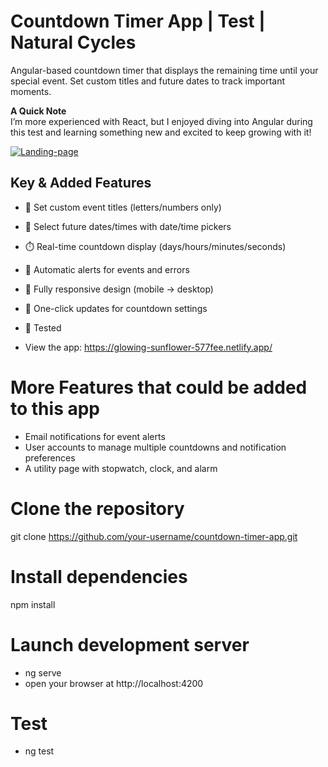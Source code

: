# Countdown Timer App | Test | Natural Cycles

Angular-based countdown timer that displays the remaining time until your special event. Set custom titles and future dates to track important moments.

**A Quick Note**  
I’m more experienced with React, but I enjoyed diving into Angular during this test and learning something new and excited to keep growing with it!

<a href="https://ibb.co/NggDydv0"><img src="https://i.ibb.co/qLLqr3SH/Landing-page.png" alt="Landing-page" border="0"></a>

## Key & Added Features

- 🎯 Set custom event titles (letters/numbers only)
- 📅 Select future dates/times with date/time pickers
- ⏱️ Real-time countdown display (days/hours/minutes/seconds)
- 🔔 Automatic alerts for events and errors
- 📱 Fully responsive design (mobile → desktop)
- 🔄 One-click updates for countdown settings
- 🎯 Tested

- View the app: https://glowing-sunflower-577fee.netlify.app/

# More Features that could be added to this app
- Email notifications for event alerts
- User accounts to manage multiple countdowns and notification preferences
- A utility page with stopwatch, clock, and alarm

# Clone the repository
git clone https://github.com/your-username/countdown-timer-app.git

# Install dependencies
npm install

# Launch development server
- ng serve
- open your browser at http://localhost:4200

# Test
- ng test
